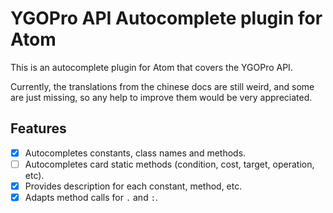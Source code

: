 # YGOPro API Autocomplete plugin for Atom

This is an autocomplete plugin for Atom that covers the YGOPro API.

Currently, the translations from the chinese docs are still weird, and some are just
missing, so any help to improve them would be very appreciated.

## Features

- [x] Autocompletes constants, class names and methods.
- [ ] Autocompletes card static methods (condition, cost, target, operation, etc).
- [x] Provides description for each constant, method, etc.
- [x] Adapts method calls for `.` and `:`.
